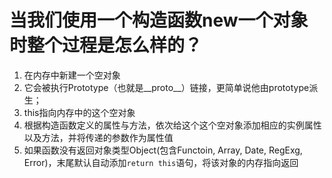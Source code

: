 # 当我们使用一个构造函数new一个对象时整个过程是怎么样的？
1. 在内存中新建一个空对象
2. 它会被执行Prototype（也就是__proto__）链接，更简单说他由prototype派生；
2. this指向内存中的这个空对象
3. 根据构造函数定义的属性与方法，依次给这个这个空对象添加相应的实例属性以及方法，并将传递的参数作为属性值
4. 如果函数没有返回对象类型Object(包含Functoin, Array, Date, RegExg, Error)，末尾默认自动添加`return this`语句，将该对象的内存指向返回
